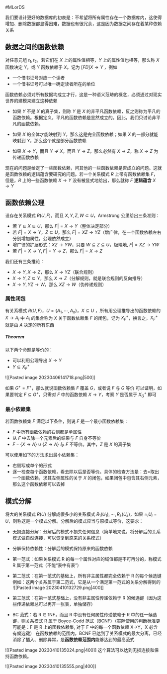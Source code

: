 #MLorDS 

我们要设计更好的数据库的初衷是：不希望将所有属性存在一个数据库内，这使得增加、删除数据都显得困难，数据也有很冗余，这是因为数据之间存在着某种依赖关系

## 数据之间的函数依赖
对任意元组 $t_{1},t_{2}$，若它们在 $X$ 上的属性值相等，$Y$ 上的属性值也相等，那么称 $X$ 函数决定 $Y$，或 $Y$ 函数依赖于 $X$。记为 $[FD]X \rightarrow Y$ ，例如
- 一个借书证号对应一个读者
- 一个借书证号可以唯一确定读者所在的单位

函数依赖必须对所有数据均成立才行，这是一种语义范畴的概念，必须通过对现实世界的建模来建立这种依赖

- 如果 $Y$ 不是 $X$ 的真子集，则称 $Y$ 是 $X$ 的非平凡函数依赖，反之则称为平凡的函数依赖。根据定义，平凡的函数依赖是显然成立的。因此，我们只讨论非平凡的函数依赖。

- 如果 $X$ 的全体才能映射到 $Y$，那么这是完全函数依赖；如果 $X$ 的一部分就能映射到 $Y$，那么这个就是部分函数依赖

- 如果 $X \rightarrow Y$，而且 $Y \not \rightarrow X$，而且 $Y \rightarrow Z$，那么必然有 $X \rightarrow Z$，称 $X \rightarrow Z$ 为传递函数依赖

现在的问题是给定了一些函数依赖，问其他的一些函数依赖是否成立的问题。这就是函数依赖的逻辑蕴含要研究的问题。若一个关系模式 $R$ 上带有函数依赖集 $F$，但是，$R$ 上的一些函数依赖 $X \rightarrow Y$ 没有被显式地给出，那么就称 $F$ **逻辑蕴含** $X \rightarrow Y$ 

## 函数依赖公理
设存在关系模式 $R(U,F)$，而且 $X, Y, Z ,W \subset U$，Armstrong 公里给出三条准则：
- 若 $Y\subseteq X \subseteq U$，那么 $F|= X \rightarrow Y$（整体决定部分）
- 若 $F|= X \rightarrow Y$，$Z \subseteq U$，那么 $F|= XZ \rightarrow YZ$（增广律，在一个函数依赖左右分别增加属性，公理依然成立）
- 增广律的扩展形式：$XZ \rightarrow YW$，只要 $W \subseteq Z \subseteq  U$，极端地, $F|= XZ \rightarrow YW$
- 若 $F|= X \rightarrow  Y, F |= Y \rightarrow Z$，那么 $F|= X \rightarrow Z$

我们还有三条推论：
- $X \rightarrow Y ,X \rightarrow Z$，那么 $X \rightarrow YZ$（联合规则）
- $X \rightarrow Y ,Z \subseteq Y$，那么 $X \rightarrow Z$（分解规则，就是联合规则的反向推导）
- $X \rightarrow Y, YZ \rightarrow W$，那么 $XZ \rightarrow W$（伪传递规则）

### 属性闭包
有关系模式 $R(U,F)$，$U = \{A_{1},\cdots ,A_{n}\}$，$X \subseteq U$ ，所有用公理推导出的函数依赖的 $X \rightarrow A_{i}$ 中 $A_{i}$ 的集合称为 $X$ 关于函数依赖集 $F$ 的闭包，记为 $X_{F}^{+}$，换言之，$X_{F}^{+}$ 就是由 $A$ 决定的所有东西

##### Theorem 
以下两个命题是等价的：
- 可以利用公理导出 $X \rightarrow Y$
- $Y \subseteq X_{F}^{+}$ 


![[Pasted image 20230406141718.png|500]]

如果 $G^{+}=F^{+}$，那么就说函数依赖集 $F$ 覆盖 $G$，或者说 $F$ 与 $G$ 等价
可以证明，如果要判定 $F \subseteq  G^{+}$，只需对 $F$ 中的函数依赖 $X \rightarrow Y$，考察 $Y$ 是否属于 $X_{G}^{+}$ 即可

### 最小依赖集
若函数依赖集 $F$ 满足以下条件，则说 $F$ 是一个最小函数依赖集：
- $F$ 中所有函数依赖的右侧都是单属性
- 从 $F$ 中去除一个元素后的结果与 $F$ 自身不等价
- $F - \{X \rightarrow A\} \cup  \{Z \rightarrow A\}$ 与 $F$ 不等价。其中，$Z$ 是 $X$ 的真子集

可以使用如下的方法求出最小依赖集：
- 右侧写成单个的形式
- 逐一检查每个函数依赖，看去除以后是否等价。具体的检查方法是：去=取出一个函数依赖，求其左侧属性的关于 $X$ 的闭包，如果闭包中包含其右侧元素，那么这个函数依赖可以去掉

## 模式分解
将大的关系模式 $R(U)$ 分解成很多小的关系模式 $R_{1}(U_{1}),\cdots ,R_{k}(U_{k})$，如果 $\cap_{i} U_{i}=U$，则称这是一个模式分解。分解后的模式应当与原模式等价，这要求：
- 无损连接分解：分解后的模式不损失任何信息（简单地来说，将分解后的关系模式做自然连接，可以恢复到原来的关系模式）
- 分解保持依赖性：分解后的模式保持原来的函数依赖

- 第一范式：如果关系模式 R 的每一个属性对应的域值都是不可再分的，称模式 R 属于第一范式（不能“表中有表”）
- 第二范式：在第一范式的基础上，所有非主属性都完全依赖于 R 的每个候选键
例如：这两个关系属于第二范式，它是从一个满足第一范式的关系分解得到的
![[Pasted image 20230410132729.png|400]]
- 第三范式：在第一范式基础上，没有非主属性传递依赖于 R 的候选键（因为这些传递依赖总可以再开一张表，单独储存）
- BC 范式：若 R $\in$ 1NF，而且 R 中没有任何属性传递依赖于 R 中的任一候选键，则关系模式 R 属于 Boyce-Codd 范式（BCNF）（实际使用的判断标准更可能是：F 是 R 上的函数依赖集, 对于 F 中的每一个函数依赖 X→Y，X 必含有候选键）
在函数依赖的范围内，BCNF 已达到了关系模式的最大分离，已经消除了插入、删除异常，是**函数依赖范围内**能够达到的最高范式

![[Pasted image 20230410135024.png|400]]
这个算法可以达到无损连接和保持函数依赖。

![[Pasted image 20230410135555.png|400]]





